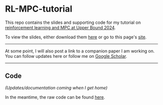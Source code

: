 # RL-MPC-tutorial

 
This repo contains the slides and supporting code for my tutorial on [reinforcement learning and MPC at Upper Bound 2024](https://www.upperbound.ai/speakers/SPEWNJXVTAX).

To view the slides, either download them [here](./slides) or go to this page's [site](https://nplawrence.com/RL-MPC-tutorial/).

---

At some point, I will also post a link to a companion paper I am working on. You can follow updates here or follow me on [Google Scholar](https://scholar.google.com/citations?user=Fe9p7QoAAAAJ&hl).

---

## Code

*(Updates/documentation coming when I get home)*

In the meantime, the raw code can be found [here](./code).